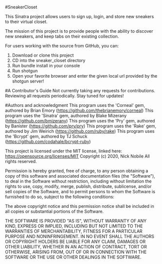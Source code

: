 #SneakerCloset

This Sinatra project allows users to sign up, login, and store new sneakers to their virtual closet.

The mission of this project is to provide people with the ability to discover new sneakers, and keep tabs on their existing collection.

For users working with the source from GitHub, you can:

1. Download or clone this project
2. CD into the sneaker_closet directory
3. Run bundle install in your console
4. Run shotgun
5. Open your favorite browser and enter the given local url provided by the shotgun server!

#A Contributor's Guide
Not currently taking any requests for contributions. Reviewing all requests periodically. Stay tuned for updates!

#Authors and acknowledgment
This program uses the 'Corneal' gem, authored by Brian Emory (https://github.com/thebrianemory/corneal)
This program uses the 'Sinatra' gem, authored by Blake Mizerany (https://github.com/bmizerany)
This program uses the 'Pry' gem, authored by Banister (https://github.com/pry/pry)
This program uses the 'Rake' gem, authored by Jim Weirich (https://github.com/ruby/rake)
This program uses the 'Bcrypt' gem, authored by TJ Schuck (https://github.com/codahale/bcrypt-ruby)

This project is licensed under the MIT license, linked here: https://opensource.org/licenses/MIT
Copyright (c) 2020, Nick Nobile All rights reserved.

Permission is hereby granted, free of charge, to any person obtaining a copy of this software and associated documentation files (the "Software"), to deal in the Software without restriction, including without limitation the rights to use, copy, modify, merge, publish, distribute, sublicense, and/or sell copies of the Software, and to permit persons to whom the Software is furnished to do so, subject to the following conditions:

The above copyright notice and this permission notice shall be included in all copies or substantial portions of the Software.

THE SOFTWARE IS PROVIDED "AS IS", WITHOUT WARRANTY OF ANY KIND, EXPRESS OR IMPLIED, INCLUDING BUT NOT LIMITED TO THE WARRANTIES OF MERCHANTABILITY, FITNESS FOR A PARTICULAR PURPOSE AND NONINFRINGEMENT. IN NO EVENT SHALL THE AUTHORS OR COPYRIGHT HOLDERS BE LIABLE FOR ANY CLAIM, DAMAGES OR OTHER LIABILITY, WHETHER IN AN ACTION OF CONTRACT, TORT OR OTHERWISE, ARISING FROM, OUT OF OR IN CONNECTION WITH THE SOFTWARE OR THE USE OR OTHER DEALINGS IN THE SOFTWARE.
